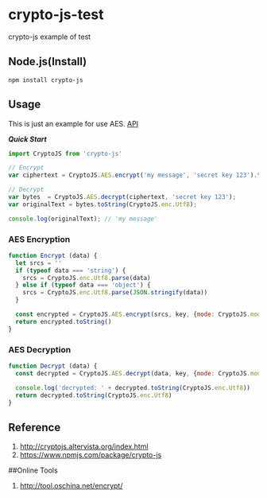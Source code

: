 # crypto-js-test
crypto-js example of test

## Node.js(Install)

```
npm install crypto-js
```

## Usage

This is just an example for use AES. [API](https://code.google.com/p/crypto-js)

***Quick Start***

```js
import CryptoJS from 'crypto-js'

// Encrypt
var ciphertext = CryptoJS.AES.encrypt('my message', 'secret key 123').toString();

// Decrypt
var bytes  = CryptoJS.AES.decrypt(ciphertext, 'secret key 123');
var originalText = bytes.toString(CryptoJS.enc.Utf8);

console.log(originalText); // 'my message'
```

### AES Encryption

```js
function Encrypt (data) {
  let srcs = ''
  if (typeof data === 'string') {
    srcs = CryptoJS.enc.Utf8.parse(data)
  } else if (typeof data === 'object') {
    srcs = CryptoJS.enc.Utf8.parse(JSON.stringify(data))
  }

  const encrypted = CryptoJS.AES.encrypt(srcs, key, {mode: CryptoJS.mode.CBC, padding: CryptoJS.pad.Pkcs7})
  return encrypted.toString()
}
```

### AES Decryption

```js
function Decrypt (data) {
  const decrypted = CryptoJS.AES.decrypt(data, key, {mode: CryptoJS.mode.CBC, padding: CryptoJS.pad.Pkcs7})

  console.log('decrypted: ' + decrypted.toString(CryptoJS.enc.Utf8))
  return decrypted.toString(CryptoJS.enc.Utf8)
}
```

## Reference

1. http://cryptojs.altervista.org/index.html
2. https://www.npmjs.com/package/crypto-js

##Online Tools

1. http://tool.oschina.net/encrypt/